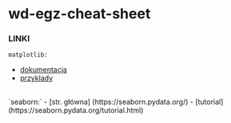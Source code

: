 # wd-egz-cheat-sheet
 ### LINKI <br>
 `matplotlib:`
 - [dokumentacja](https://matplotlib.org/stable/contents.html)
 - [przyklady](https://matplotlib.org/stable/gallery/index.html)
 
 <br>
 `seaborn:`
 - [str. główna] (https://seaborn.pydata.org/)
 - [tutorial] (https://seaborn.pydata.org/tutorial.html)
 
 <br>
